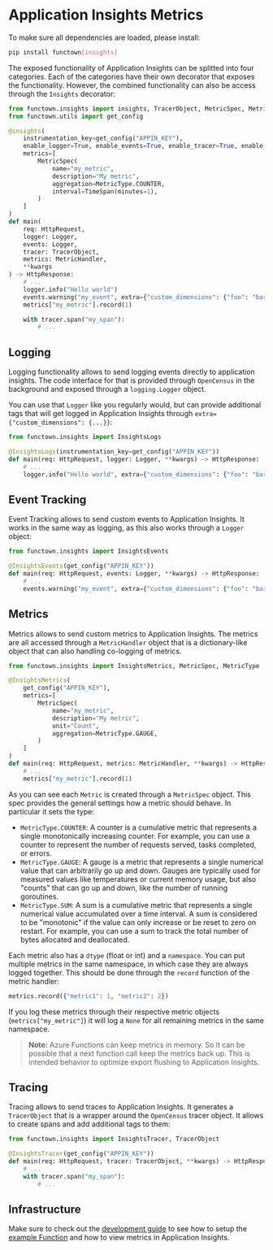 # Application Insights Metrics

To make sure all dependencies are loaded, please install:

```bash
pip install functown[insights]
```

The exposed functionality of Application Insights can be splitted into four categories.
Each of the categories have their own decorator that exposes the functionality.
However, the combined functionality can also be access through the `Insights` decorator:

```python
from functown.insights import insights, TracerObject, MetricSpec, MetricHandler, MetricType
from functown.utils import get_config

@insights(
    instrumentation_key=get_config("APPIN_KEY"),
    enable_logger=True, enable_events=True, enable_tracer=True, enable_metrics=True,
    metrics=[
        MetricSpec(
            name="my_metric",
            description="My metric",
            aggregation=MetricType.COUNTER,
            interval=TimeSpan(minutes=1),
        )
    ]
)
def main(
    req: HttpRequest,
    logger: Logger,
    events: Logger,
    tracer: TracerObject,
    metrics: MetricHandler,
    **kwargs
) -> HttpResponse:
    # ...
    logger.info("Hello world")
    events.warning("my_event", extra={"custom_dimensions": {"foo": "bar"}})
    metrics["my_metric"].record(1)

    with tracer.span("my_span"):
        # ...
```

## Logging

Logging functionality allows to send logging events directly to application insights.
The code interface for that is provided through `OpenCensus` in the background and
exposed through a `logging.Logger` object.

You can use that `Logger` like you regularly would, but can provide additional tags
that will get logged in Application Insights through
`extra={"custom_dimensions": {...}}`:

```python
from functown.insights import InsightsLogs

@InsightsLogs(instrumentation_key=get_config("APPIN_KEY"))
def main(req: HttpRequest, logger: Logger, **kwargs) -> HttpResponse:
    # ...
    logger.info("Hello world", extra={"custom_dimensions": {"foo": "bar"}})
```

## Event Tracking

Event Tracking allows to send custom events to Application Insights. It works in the
same way as logging, as this also works through a `Logger` object:

```python
from functown.insights import InsightsEvents

@InsightsEvents(get_config("APPIN_KEY"))
def main(req: HttpRequest, events: Logger, **kwargs) -> HttpResponse:
    # ...
    events.warning("my_event", extra={"custom_dimensions": {"foo": "bar"}})
```

## Metrics

Metrics allows to send custom metrics to Application Insights. The metrics are all
accessed through a `MetricHandler` object that is a dictionary-like object that
can also handling co-logging of metrics.

```python
from functown.insights import InsightsMetrics, MetricSpec, MetricType

@InsightsMetrics(
    get_config("APPIN_KEY"),
    metrics=[
        MetricSpec(
            name="my_metric",
            description="My metric",
            unit="Count",
            aggregation=MetricType.GAUGE,
        )
    ]
)
def main(req: HttpRequest, metrics: MetricHandler, **kwargs) -> HttpResponse:
    # ...
    metrics["my_metric"].record(1)
```

As you can see each `Metric` is created through a `MetricSpec` object. This spec
provides the general settings how a metric should behave. In particular it sets the
type:

* `MetricType.COUNTER`: A counter is a cumulative metric that represents a single
    monotonically increasing counter. For example, you can use a counter to represent
    the number of requests served, tasks completed, or errors.
* `MetricType.GAUGE`: A gauge is a metric that represents a single numerical value
    that can arbitrarily go up and down. Gauges are typically used for measured values
    like temperatures or current memory usage, but also "counts" that can go up and
    down, like the number of running goroutines.
* `MetricType.SUM`: A sum is a cumulative metric that represents a single numerical
    value accumulated over a time interval. A sum is considered to be "monotonic" if
    the value can only increase or be reset to zero on restart. For example, you can
    use a sum to track the total number of bytes allocated and deallocated.

Each metric also has a `dtype` (float or int) and a `namespace`. You can put multiple
metrics in the same namespace, in which case they are always logged together. This
should be done through the `record` function of the metric handler:

```python
metrics.record({"metric1": 1, "metric2": 2})
```

If you log these metrics through their respective metric objects (`metrics["my_metric"]`)
it will log a `None` for all remaining metrics in the same namespace.

> **Note:** Azure Functions can keep metrics in memory. So it can be possible that a
> next function call keep the metrics back up. This is intended behavior to optimize
> export flushing to Application Insights.

## Tracing

Tracing allows to send traces to Application Insights. It generates a `TracerObject`
that is a wrapper around the `OpenCensus` tracer object. It allows to create spans
and add additional tags to them:

```python
from functown.insights import InsightsTracer, TracerObject

@InsightsTracer(get_config("APPIN_KEY"))
def main(req: HttpRequest, tracer: TracerObject, **kwargs) -> HttpResponse:
    # ...
    with tracer.span("my_span"):
        # ...
```

## Infrastructure

Make sure to check out the [development guide](dev-guide.md) to see how to setup
the [example Function](../example) and how to view metrics in Application Insights.
